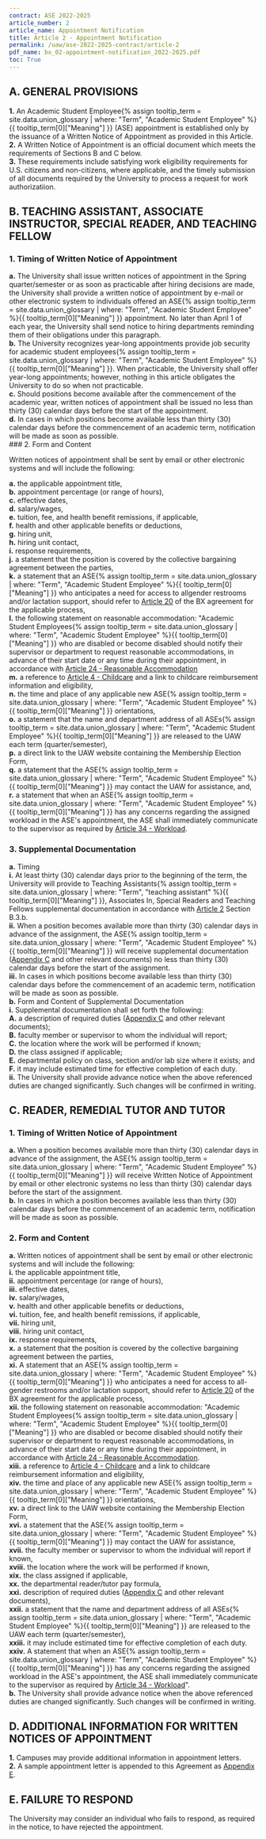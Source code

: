 ```yaml
---
contract: ASE 2022-2025
article_number: 2
article_name: Appointment Notification 
title: Article 2 - Appointment Notification 
permalink: /uaw/ase-2022-2025-contract/article-2
pdf_name: bx_02-appointment-notification_2022-2025.pdf
toc: True
---
```



## A. GENERAL PROVISIONS

<div class="lvl2"><b>1.</b> An <span class="tooltip">Academic Student Employee<span class="tooltip-text">{% assign tooltip_term = site.data.union_glossary | where: "Term", "Academic Student Employee" %}{{ tooltip_term[0]["Meaning"] }}</span></span> (ASE) appointment is established only by the issuance of a Written Notice of Appointment as provided in this Article.</div>
<div class="lvl2"><b>2.</b> A Written Notice of Appointment is an official document which meets the requirements of Sections B and C below.</div>
<div class="lvl2"><b>3.</b> These requirements include satisfying work eligibility requirements for U.S. citizens and non-citizens, where applicable, and the timely submission of all documents required by the University to process a request for work authorizatiion.</div>

## B. TEACHING ASSISTANT, ASSOCIATE INSTRUCTOR, SPECIAL READER, AND TEACHING FELLOW

### 1. Timing of Written Notice of Appointment
<div class="lvl3"><b>a.</b> The University shall issue written notices of appointment in the Spring quarter/semester or as soon as practicable after hiring decisions are made, the University shall provide a written notice of appointment by e-mail or other electronic system to individuals offered an <span class="tooltip">ASE<span class="tooltip-text">{% assign tooltip_term = site.data.union_glossary | where: "Term", "Academic Student Employee" %}{{ tooltip_term[0]["Meaning"] }}</span></span> appointment. No later than April 1 of each year, the University shall send notice to hiring departments reminding them of their obligations under this paragraph.</div>
<div class="lvl3"><b>b.</b> The University recognizes year-long appointments provide job security for <span class="tooltip">academic student employees<span class="tooltip-text">{% assign tooltip_term = site.data.union_glossary | where: "Term", "Academic Student Employee" %}{{ tooltip_term[0]["Meaning"] }}</span></span>. When practicable, the University shall offer year-long appointments; however, nothing in this article obligates the University to do so when not practicable.</div>
<div class="lvl3"><b>c.</b> Should positions become available after the commencement of the academic year, written notices of appointment shall be issued no less than thirty (30) calendar days before the start of the appointment.</div>
<div class="lvl3"><b>d.</b> In cases in which positions become available less than thirty (30) calendar days before the commencement of an academic term, notification will be made as soon as possible.</div>
### 2. Form and Content

Written notices of appointment shall be sent by email or other electronic systems and will include the following:
<div class="lvl3"><b>a.</b> the applicable appointment title,</div>
<div class="lvl3"><b>b.</b> appointment percentage (or range of hours),</div>
<div class="lvl3"><b>c.</b> effective dates,</div>
<div class="lvl3"><b>d.</b> salary/wages,</div>
<div class="lvl3"><b>e.</b> tuition, fee, and health benefit remissions, if applicable,</div>
<div class="lvl3"><b>f.</b> health and other applicable benefits or deductions,</div>
<div class="lvl3"><b>g.</b> hiring unit,</div>
<div class="lvl3"><b>h.</b> hiring unit contact,</div>
<div class="lvl3"><b>i.</b> response requirements,</div>
<div class="lvl3"><b>j.</b> a statement that the position is covered by the collective bargaining agreement between the parties,</div>
<div class="lvl3"><b>k.</b> a statement that an <span class="tooltip">ASE<span class="tooltip-text">{% assign tooltip_term = site.data.union_glossary | where: "Term", "Academic Student Employee" %}{{ tooltip_term[0]["Meaning"] }}</span></span> who anticipates a need for access to allgender restrooms and/or lactation support, should refer to <a href="/uaw/ase-2022-2025-contract/article-20">Article 20</a> of the BX agreement for the applicable process,</div>
<div class="lvl3"><b>l.</b> the following statement on reasonable accommodation: "<span class="tooltip">Academic Student Employees<span class="tooltip-text">{% assign tooltip_term = site.data.union_glossary | where: "Term", "Academic Student Employee" %}{{ tooltip_term[0]["Meaning"] }}</span></span> who are disabled or become disabled should notify their supervisor or department to request reasonable accommodations, in advance of their start date or any time during their appointment, in accordance with <a href="/uaw/ase-2022-2025-contract/article-24">Article 24 - Reasonable Accommodation</a></div>
<div class="lvl3"><b>m.</b> a reference to <a href="/uaw/ase-2022-2025-contract/article-4">Article 4 - Childcare</a> and a link to childcare reimbursement information and eligibility,</div>
<div class="lvl3"><b>n.</b> the time and place of any applicable new <span class="tooltip">ASE<span class="tooltip-text">{% assign tooltip_term = site.data.union_glossary | where: "Term", "Academic Student Employee" %}{{ tooltip_term[0]["Meaning"] }}</span></span> orientations,</div>
<div class="lvl3"><b>o.</b> a statement that the name and department address of all <span class="tooltip">ASEs<span class="tooltip-text">{% assign tooltip_term = site.data.union_glossary | where: "Term", "Academic Student Employee" %}{{ tooltip_term[0]["Meaning"] }}</span></span> are released to the UAW each term (quarter/semester),</div>
<div class="lvl3"><b>p.</b> a direct link to the UAW website containing the Membership Election Form,</div>
<div class="lvl3"><b>q.</b> a statement that the <span class="tooltip">ASE<span class="tooltip-text">{% assign tooltip_term = site.data.union_glossary | where: "Term", "Academic Student Employee" %}{{ tooltip_term[0]["Meaning"] }}</span></span> may contact the UAW for assistance, and,</div>
<div class="lvl3"><b>r.</b> a statement that when an <span class="tooltip">ASE<span class="tooltip-text">{% assign tooltip_term = site.data.union_glossary | where: "Term", "Academic Student Employee" %}{{ tooltip_term[0]["Meaning"] }}</span></span> has any concerns regarding the assigned workload in the ASE's appointment, the ASE shall immediately communicate to the supervisor as required by <a href="/uaw/ase-2022-2025-contract/article-34">Article 34 - Workload</a>.</div>

### 3. Supplemental Documentation

<div class="lvl3"><b>a.</b> 
 Timing</div>
<div class="lvl4"><b>i.</b> 
 At least thirty (30) calendar days prior to the beginning of the term, the University will provide to <span class="tooltip">Teaching Assistants<span class="tooltip-text">{% assign tooltip_term = site.data.union_glossary | where: "Term", "teaching assistant" %}{{ tooltip_term[0]["Meaning"] }}</span></span>, Associates In, Special Readers and Teaching Fellows supplemental documentation in accordance with <a href="/uaw/ase-2022-2025-contract/article-2">Article 2</a> Section B.3.b.</div>
<div class="lvl4"><b>ii.</b> 
 When a position becomes available more than thirty (30) calendar days in advance of the assignment, the <span class="tooltip">ASE<span class="tooltip-text">{% assign tooltip_term = site.data.union_glossary | where: "Term", "Academic Student Employee" %}{{ tooltip_term[0]["Meaning"] }}</span></span> will receive supplemental documentation (<a href="https://ucnet.universityofcalifornia.edu/wp-content/uploads/labor/bargaining-units/bx/docs/bx_appendix-c_mef-form_2022-2025.pdf">Appendix C</a> and other relevant documents) no less than thirty (30) calendar days before the start of the assignment.</div>
<div class="lvl4"><b>iii.</b> 
 In cases in which positions become available less than thirty (30) calendar days before the commencement of an academic term, notification will be made as soon as possible.</div>
<div class="lvl3"><b>b.</b> 
 Form and Content of Supplemental Documentation</div>
<div class="lvl4"><b>i.</b> 
 Supplemental documentation shall set forth the following:</div>
<div class="lvl5"><b>A.</b> 
 a description of required duties (<a href="https://ucnet.universityofcalifornia.edu/wp-content/uploads/labor/bargaining-units/bx/docs/bx_appendix-c_mef-form_2022-2025.pdf">Appendix C</a> and other relevant documents);</div>
<div class="lvl5"><b>B.</b> 
 faculty member or supervisor to whom the individual will report;</div>
<div class="lvl5"><b>C.</b> 
 the location where the work will be performed if known;</div>
<div class="lvl5"><b>D.</b> 
 the class assigned if applicable;</div>
<div class="lvl5"><b>E.</b> 
 departmental policy on class, section and/or lab size where it exists; and</div>
<div class="lvl5"><b>F.</b> 
 it may include estimated time for effective completion of each duty.</div>
<div class="lvl4"><b>ii.</b> 
 The University shall provide advance notice when the above referenced duties are changed significantly. Such changes will be confirmed in writing.</div>
  
## C. READER, REMEDIAL TUTOR AND TUTOR

### 1. Timing of Written Notice of Appointment
<div class="lvl3"><b>a.</b> When a position becomes available more than thirty (30) calendar days in advance of the assignment, the <span class="tooltip">ASE<span class="tooltip-text">{% assign tooltip_term = site.data.union_glossary | where: "Term", "Academic Student Employee" %}{{ tooltip_term[0]["Meaning"] }}</span></span> will receive Written Notice of Appointment by email or other electronic systems no less than thirty (30) calendar days before the start of the assignment.</div>
<div class="lvl3"><b>b.</b> In cases in which a position becomes available less than thirty (30) calendar days before the commencement of an academic term, notification will be made as soon as possible.</div>

### 2. Form and Content

<div class="lvl3"><b>a.</b> 
 Written notices of appointment shall be sent by email or other electronic systems and will include the following:</div>
<div class="lvl4"><b>i.</b> 
 the applicable appointment title,</div>
<div class="lvl4"><b>ii.</b> 
 appointment percentage (or range of hours),</div>
<div class="lvl4"><b>iii.</b> 
 effective dates,</div>
<div class="lvl4"><b>iv.</b> 
 salary/wages,</div>
<div class="lvl4"><b>v.</b> 
 health and other applicable benefits or deductions,</div>
<div class="lvl4"><b>vi.</b> 
 tuition, fee, and health benefit remissions, if applicable,</div>
<div class="lvl4"><b>vii.</b> 
 hiring unit,</div>
<div class="lvl4"><b>viii.</b> 
 hiring unit contact,</div>
<div class="lvl4"><b>ix.</b> 
 response requirements,</div>
<div class="lvl4"><b>x.</b> 
 a statement that the position is covered by the collective bargaining agreement between the parties,</div>
<div class="lvl4"><b>xi.</b> 
 A statement that an <span class="tooltip">ASE<span class="tooltip-text">{% assign tooltip_term = site.data.union_glossary | where: "Term", "Academic Student Employee" %}{{ tooltip_term[0]["Meaning"] }}</span></span> who anticipates a need for access to all-gender restrooms and/or lactation support, should refer to <a href="/uaw/ase-2022-2025-contract/article-20">Article 20</a> of the BX agreement for the applicable process,</div>
<div class="lvl4"><b>xii.</b> 
 the following statement on reasonable accommodation: "<span class="tooltip">Academic Student Employees<span class="tooltip-text">{% assign tooltip_term = site.data.union_glossary | where: "Term", "Academic Student Employee" %}{{ tooltip_term[0]["Meaning"] }}</span></span> who are disabled or become disabled should notify their supervisor or department to request reasonable accommodations, in advance of their start date or any time during their appointment, in accordance with <a href="/uaw/ase-2022-2025-contract/article-24">Article 24 - Reasonable Accommodation</a>.</div>
<div class="lvl4"><b>xiii.</b> 
 a reference to <a href="/uaw/ase-2022-2025-contract/article-4">Article 4 - Childcare</a> and a link to childcare reimbursement information and eligibility,</div>
<div class="lvl4"><b>xiv.</b> 
 the time and place of any applicable new <span class="tooltip">ASE<span class="tooltip-text">{% assign tooltip_term = site.data.union_glossary | where: "Term", "Academic Student Employee" %}{{ tooltip_term[0]["Meaning"] }}</span></span> orientations,</div>
<div class="lvl4"><b>xv.</b> 
 a direct link to the UAW website containing the Membership Election Form,</div>
<div class="lvl4"><b>xvi.</b> 
 a statement that the <span class="tooltip">ASE<span class="tooltip-text">{% assign tooltip_term = site.data.union_glossary | where: "Term", "Academic Student Employee" %}{{ tooltip_term[0]["Meaning"] }}</span></span> may contact the UAW for assistance,</div>
<div class="lvl4"><b>xvii.</b> 
 the faculty member or supervisor to whom the individual will report if known,</div>
<div class="lvl4"><b>xviii.</b> 
 the location where the work will be performed if known,</div>
<div class="lvl4"><b>xix.</b> 
 the class assigned if applicable,</div>
<div class="lvl4"><b>xx.</b> 
 the departmental reader/tutor pay formula,</div>
<div class="lvl4"><b>xxi.</b> 
 description of required duties (<a href="https://ucnet.universityofcalifornia.edu/wp-content/uploads/labor/bargaining-units/bx/docs/bx_appendix-c_mef-form_2022-2025.pdf">Appendix C</a> and other relevant documents),</div>
<div class="lvl4"><b>xxii.</b> 
 a statement that the name and department address of all <span class="tooltip">ASEs<span class="tooltip-text">{% assign tooltip_term = site.data.union_glossary | where: "Term", "Academic Student Employee" %}{{ tooltip_term[0]["Meaning"] }}</span></span> are released to the UAW each term (quarter/semester),</div>
<div class="lvl4"><b>xxiii.</b> 
 it may include estimated time for effective completion of each duty.</div>
<div class="lvl4"><b>xxiv.</b> 
 A statement that when an <span class="tooltip">ASE<span class="tooltip-text">{% assign tooltip_term = site.data.union_glossary | where: "Term", "Academic Student Employee" %}{{ tooltip_term[0]["Meaning"] }}</span></span> has any concerns regarding the assigned workload in the ASE's appointment, the ASE shall immediately communicate to the supervisor as required by <a href="/uaw/ase-2022-2025-contract/article-34">Article 34 - Workload</a>".</div>
<div class="lvl3"><b>b.</b> 
 The University shall provide advance notice when the above referenced duties are changed significantly. Such changes will be confirmed in writing.</div>

## D. ADDITIONAL INFORMATION FOR WRITTEN NOTICES OF APPOINTMENT

<div class="lvl2"><b>1.</b> Campuses may provide additional information in appointment letters.</div>
<div class="lvl2"><b>2.</b> A sample appointment letter is appended to this Agreement as <a href="https://ucnet.universityofcalifornia.edu/wp-content/uploads/labor/bargaining-units/bx/docs/bx_appendix-e_ase-sample-appt-letter_2022-2025.pdf">Appendix E</a>.</div>

## E. FAILURE TO RESPOND

The University may consider an individual who fails to respond, as required in the notice, to have rejected the appointment.

